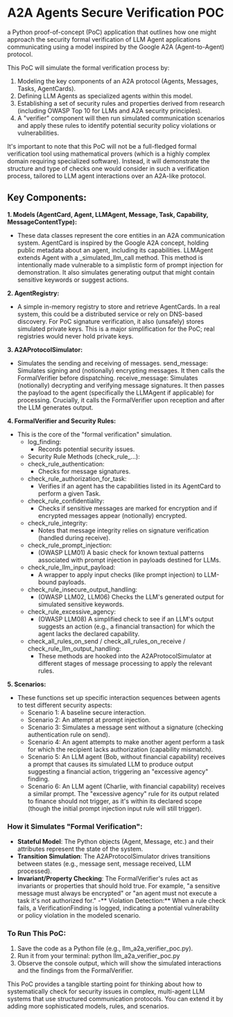 # A2A Agents Secure Verification POC
a Python proof-of-concept (PoC) application that outlines how one might approach the security formal verification of LLM Agent applications communicating using a model inspired by the Google A2A (Agent-to-Agent) protocol.

This PoC will simulate the formal verification process by:

1. Modeling the key components of an A2A protocol (Agents, Messages, Tasks, AgentCards).
2. Defining LLM Agents as specialized agents within this model.
3. Establishing a set of security rules and properties derived from research (including OWASP Top 10 for LLMs and A2A security principles).
4. A "verifier" component will then run simulated communication scenarios and apply these rules to identify potential security policy violations or vulnerabilities.

It's important to note that this PoC will not be a full-fledged formal verification tool using mathematical provers (which is a highly complex domain requiring specialized software). Instead, it will demonstrate the structure and type of checks one would consider in such a verification process, tailored to LLM agent interactions over an A2A-like protocol.

## Key Components:

**1. Models (AgentCard, Agent, LLMAgent, Message, Task, Capability, MessageContentType):**

- These data classes represent the core entities in an A2A communication system.
AgentCard is inspired by the Google A2A concept, holding public metadata about an agent, including its capabilities.
LLMAgent extends Agent with a _simulated_llm_call method. This method is intentionally made vulnerable to a simplistic form of prompt injection for demonstration. It also simulates generating output that might contain sensitive keywords or suggest actions.

**2. AgentRegistry:**

- A simple in-memory registry to store and retrieve AgentCards. In a real system, this could be a distributed service or rely on DNS-based discovery.
For PoC signature verification, it also (unsafely) stores simulated private keys. This is a major simplification for the PoC; real registries would never hold private keys.

**3. A2AProtocolSimulator:**

- Simulates the sending and receiving of messages.
send_message: Simulates signing and (notionally) encrypting messages. It then calls the FormalVerifier before dispatching.
receive_message: Simulates (notionally) decrypting and verifying message signatures. It then passes the payload to the agent (specifically the LLMAgent if applicable) for processing. Crucially, it calls the FormalVerifier upon reception and after the LLM generates output.

**4. FormalVerifier and Security Rules:**

- This is the core of the "formal verification" simulation.
  - log_finding:
      - Records potential security issues.
  - Security Rule Methods (check_rule_...):
  - check_rule_authentication:
      - Checks for message signatures.
  - check_rule_authorization_for_task:
      - Verifies if an agent has the capabilities listed in its AgentCard to perform a given Task.
  - check_rule_confidentiality:
      - Checks if sensitive messages are marked for encryption and if encrypted messages appear (notionally) encrypted.
  - check_rule_integrity:
      - Notes that message integrity relies on signature verification (handled during receive).
  - check_rule_prompt_injection:
      - (OWASP LLM01) A basic check for known textual patterns associated with prompt injection in payloads destined for LLMs.
  - check_rule_llm_input_payload:
      - A wrapper to apply input checks (like prompt injection) to LLM-bound payloads.
  - check_rule_insecure_output_handling:
      - (OWASP LLM02, LLM06) Checks the LLM's generated output for simulated sensitive keywords.
  - check_rule_excessive_agency:
      - (OWASP LLM08) A simplified check to see if an LLM's output suggests an action (e.g., a financial transaction) for which the agent lacks the declared capability.
  - check_all_rules_on_send / check_all_rules_on_receive / check_rule_llm_output_handling:
      - These methods are hooked into the A2AProtocolSimulator at different stages of message processing to apply the relevant rules.

**5. Scenarios:**

- These functions set up specific interaction sequences between agents to test different security aspects:
  - Scenario 1: A baseline secure interaction.
  - Scenario 2: An attempt at prompt injection.
  - Scenario 3: Simulates a message sent without a signature (checking authentication rule on send).
  - Scenario 4: An agent attempts to make another agent perform a task for which the recipient lacks authorization (capability mismatch).
  - Scenario 5: An LLM agent (Bob, without financial capability) receives a prompt that causes its simulated LLM to produce output suggesting a financial action, triggering an "excessive agency" finding.
  - Scenario 6: An LLM agent (Charlie, with financial capability) receives a similar prompt. The "excessive agency" rule for its output related to finance should not trigger, as it's within its declared scope (though the initial prompt injection input rule will still trigger).

### How it Simulates "Formal Verification":

- **Stateful Model**: The Python objects (Agent, Message, etc.) and their attributes represent the state of the system.
- **Transition Simulation**: The A2AProtocolSimulator drives transitions between states (e.g., message sent, message received, LLM processed).
- **Invariant/Property Checking**: The FormalVerifier's rules act as invariants or properties that should hold true. For example, "a sensitive message must always be encrypted" or "an agent must not execute a task it's not authorized for."
-** Violation Detection:** When a rule check fails, a VerificationFinding is logged, indicating a potential vulnerability or policy violation in the modeled scenario.

### To Run This PoC:

1. Save the code as a Python file (e.g., llm_a2a_verifier_poc.py).
2. Run it from your terminal: python llm_a2a_verifier_poc.py
3. Observe the console output, which will show the simulated interactions and the findings from the FormalVerifier.

This PoC provides a tangible starting point for thinking about how to systematically check for security issues in complex, multi-agent LLM systems that use structured communication protocols. You can extend it by adding more sophisticated models, rules, and scenarios.
